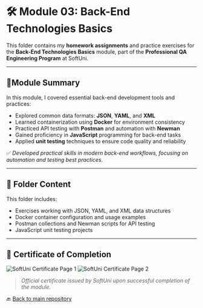 # 🛠️ Module 03: Back-End Technologies Basics

This folder contains my **homework assignments** and practice exercises for the **Back-End Technologies Basics** module, part of the **Professional QA Engineering Program** at SoftUni.

---

## 📘Module Summary

In this module, I covered essential back-end development tools and practices:

- Explored common data formats: **JSON**, **YAML**, and **XML**
- Learned containerization using **Docker** for environment consistency
- Practiced API testing with **Postman** and automation with **Newman**
- Gained proficiency in **JavaScript** programming for back-end tasks
- Applied **unit testing** techniques to ensure code quality and reliability

✅ *Developed practical skills in modern back-end workflows, focusing on automation and testing best practices.*

---

## 📂 Folder Content

This folder includes:
- Exercises working with JSON, YAML, and XML data structures
- Docker container configuration and usage examples
- Postman collections and Newman scripts for API testing
- JavaScript unit testing projects

---

## 📜 Certificate of Completion

![SoftUni Certificate Page 1](https://github.com/user-attachments/assets/86dc3d28-4fe7-440c-9bb3-6d8366502456)
![SoftUni Certificate Page 2](https://github.com/user-attachments/assets/0c496294-5356-4ec3-8e65-2864fbcdde0d)

> *Official certificate issued by SoftUni upon successful completion of the module.*

🔙 [Back to main repository](../README.md)
